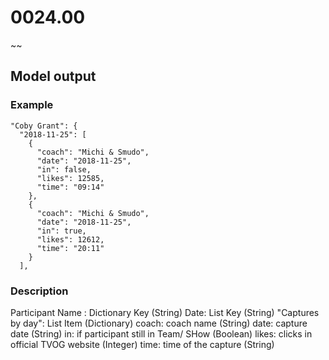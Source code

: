 # 0024.00

~~

## Model output
### Example
```
"Coby Grant": {
  "2018-11-25": [
    {
      "coach": "Michi & Smudo",
      "date": "2018-11-25",
      "in": false,
      "likes": 12585,
      "time": "09:14"
    },
    {
      "coach": "Michi & Smudo",
      "date": "2018-11-25",
      "in": true,
      "likes": 12612,
      "time": "20:11"
    }
  ],
```
### Description
Participant Name : Dictionary Key (String)
  Date: List Key (String)
    "Captures by day": List Item (Dictionary)
      coach: coach name (String)
      date: capture date (String)
      in: if participant still in Team/ SHow (Boolean)
      likes: clicks in official TVOG website (Integer)
      time: time of the capture (String)

